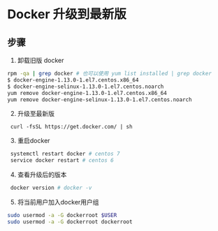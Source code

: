 # Docker 升级到最新版

## 步骤
1. 卸载旧版 docker
```sh
rpm -qa | grep docker # 也可以使用 yum list installed | grep docker
$ docker-engine-1.13.0-1.el7.centos.x86_64
$ docker-engine-selinux-1.13.0-1.el7.centos.noarch
yum remove docker-engine-1.13.0-1.el7.centos.x86_64
yum remove docker-engine-selinux-1.13.0-1.el7.centos.noarch
```
2. 升级至最新版
```shell
 curl -fsSL https://get.docker.com/ | sh
```
3. 重启docker
```sh
 systemctl restart docker # centos 7
 service docker restart # centos 6
```
4. 查看升级后的版本
```sh
 docker version # docker -v
```

5. 将当前用户加入docker用户组
```sh
sudo usermod -a -G dockerroot $USER
sudo usermod -a -G dockerroot dockerroot
```



